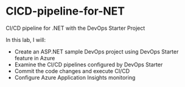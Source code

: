 # CICD-pipeline-for-NET
CI/CD pipeline for .NET with the DevOps Starter Project

In this lab, I will:

- Create an ASP.NET sample DevOps project using DevOps Starter feature in Azure
- Examine the CI/CD pipelines configured by DevOps Starter
- Commit the code changes and execute CI/CD
- Configure Azure Application Insights monitoring
